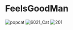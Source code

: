 # FeelsGoodMan
![popcat](https://user-images.githubusercontent.com/67531537/163402432-a53f3a80-3053-49b8-8d80-d8faa7344f8d.gif)
![6021_Cat](https://user-images.githubusercontent.com/67531537/163401919-5ffd8cec-c703-4c04-87cb-404f3f802c8d.gif)
![201](https://user-images.githubusercontent.com/67531537/164722882-79a0090d-13e5-4477-86c7-92521deace22.gif)

